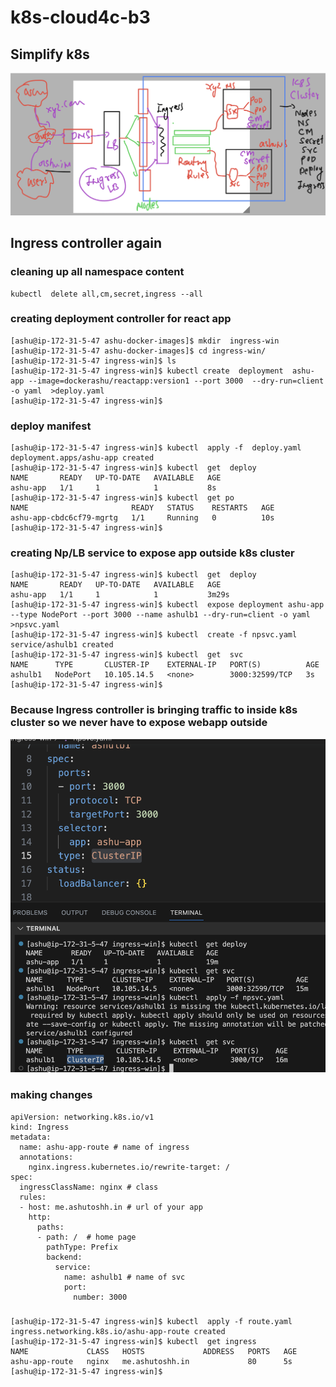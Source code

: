 # k8s-cloud4c-b3

## Simplify k8s 

<img src="k8sall.png">

## Ingress controller again 

### cleaning up all namespace content 

```
kubectl  delete all,cm,secret,ingress --all
```

### creating deployment controller for react app

```
[ashu@ip-172-31-5-47 ashu-docker-images]$ mkdir  ingress-win
[ashu@ip-172-31-5-47 ashu-docker-images]$ cd ingress-win/
[ashu@ip-172-31-5-47 ingress-win]$ ls
[ashu@ip-172-31-5-47 ingress-win]$ kubectl create  deployment  ashu-app --image=dockerashu/reactapp:version1 --port 3000  --dry-run=client -o yaml  >deploy.yaml 
[ashu@ip-172-31-5-47 ingress-win]$ 

```

### deploy manifest

```
[ashu@ip-172-31-5-47 ingress-win]$ kubectl  apply -f  deploy.yaml 
deployment.apps/ashu-app created
[ashu@ip-172-31-5-47 ingress-win]$ kubectl  get  deploy
NAME       READY   UP-TO-DATE   AVAILABLE   AGE
ashu-app   1/1     1            1           8s
[ashu@ip-172-31-5-47 ingress-win]$ kubectl  get po
NAME                       READY   STATUS    RESTARTS   AGE
ashu-app-cbdc6cf79-mgrtg   1/1     Running   0          10s
[ashu@ip-172-31-5-47 ingress-win]$ 
```

### creating Np/LB service to expose app outside k8s cluster

```
[ashu@ip-172-31-5-47 ingress-win]$ kubectl  get  deploy
NAME       READY   UP-TO-DATE   AVAILABLE   AGE
ashu-app   1/1     1            1           3m29s
[ashu@ip-172-31-5-47 ingress-win]$ kubectl  expose deployment ashu-app --type NodePort --port 3000 --name ashulb1 --dry-run=client -o yaml >npsvc.yaml 
[ashu@ip-172-31-5-47 ingress-win]$ kubectl  create -f npsvc.yaml 
service/ashulb1 created
[ashu@ip-172-31-5-47 ingress-win]$ kubectl  get  svc
NAME      TYPE       CLUSTER-IP    EXTERNAL-IP   PORT(S)          AGE
ashulb1   NodePort   10.105.14.5   <none>        3000:32599/TCP   3s
[ashu@ip-172-31-5-47 ingress-win]$ 
```

### Because Ingress controller is bringing traffic to inside k8s cluster so we never have to expose webapp outside 

<img src="cls.png">

### making changes

```
apiVersion: networking.k8s.io/v1
kind: Ingress
metadata:
  name: ashu-app-route # name of ingress
  annotations:
    nginx.ingress.kubernetes.io/rewrite-target: /
spec:
  ingressClassName: nginx # class
  rules:
  - host: me.ashutoshh.in # url of your app
    http:
      paths:
      - path: /  # home page
        pathType: Prefix
        backend:
          service:
            name: ashulb1 # name of svc
            port:
              number: 3000
```

### 

```
[ashu@ip-172-31-5-47 ingress-win]$ kubectl  apply -f route.yaml 
ingress.networking.k8s.io/ashu-app-route created
[ashu@ip-172-31-5-47 ingress-win]$ kubectl  get ingress
NAME             CLASS   HOSTS             ADDRESS   PORTS   AGE
ashu-app-route   nginx   me.ashutoshh.in             80      5s
[ashu@ip-172-31-5-47 ingress-win]$ 
```



